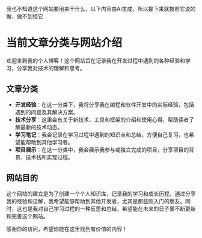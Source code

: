 我也不知道这个网站要用来干什么，以下内容由AI生成，所以接下来就按照它说的做，做不到怪它

# 当前文章分类与网站介绍

欢迎来到我的个人博客！这个网站旨在记录我在开发过程中遇到的各种经验和学习，分享我对技术的理解和思考。

## 文章分类

- **开发经验**：在这一分类下，我将分享我在编程和软件开发中的实际经验，包括遇到的问题及其解决方案。
- **技术分享**：这里会有关于新技术、工具和框架的介绍和使用心得，帮助读者了解最新的技术动态。
- **学习笔记**：我会记录在学习过程中遇到的知识点和总结，方便自己复习，也希望能帮助到其他学习者。
- **项目展示**：在这一分类中，我会展示我参与或独立完成的项目，分享项目的背景、技术栈和实现过程。

## 网站目的

这个网站的建立是为了创建一个个人知识库，记录我的学习和成长历程。通过分享我的经验和见解，我希望能够帮助到其他开发者，尤其是那些刚入门的朋友。同时，这也是我对自己学习过程的一种反思和总结，希望能在未来的日子里不断更新和完善这个网站。

感谢你的访问，希望你能在这里找到有价值的内容！
